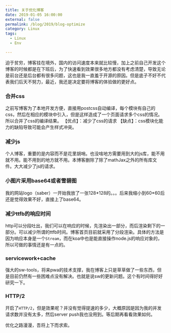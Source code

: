 ```yaml
---
title: 关于优化博客
date: 2019-01-05 16:00:00
external: false
permalink: /blog/2019/blog-optimize
category: Linux
tags:
  - Linux
  - Env

---
```


迫于贫穷，博客挂在境外，国内的访问速度本来就比较慢，加上之前自己开发这个博客的时候都是在下班后，为了快速看到效果很多地方都没有考虑清楚，导致无论是前台还是后台都有很多问题，这也是我一直羞于开源的原因。但是底子不好不代表我们后天不努力，最近，我还是决定要将博客的体验做的更好点。

### 合并css
之前写博客为了本地开发方便，直接用postcss自动编译，每个模块有自己的css，然后在相应的模块中引入，但是这样造成了一个页面请求多个css的情况。所以合并了css的编译结果。
【优点】：减少了css的请求
【缺点】：css模块化能力的缺陷导致可能会产生样式冲突。

### 减少js
个人博客，重要的是内容而不是花里胡哨。也没啥地方需要用到大的js库，能不用就不用。能不用到的地方就不用。本博客删除了除了mathJax之外的所有库文件。大大减少了js的请求。

### 小图片采用base64或者雪碧图
我的网站logo（saber）一开始我放了一张128\*128的。。。后来我缩小到60\*60后还是觉得效果不好，直接上了base64。

### 减少ttfb的响应时间
http可以分段吐出，我们可以在响应的时候，先渲染出一部分，而后渲染剩下的一部分。可以减少所谓的ttfb时间。博客首页目前就采用了分段渲染。具体的方法是因为响应本身是一个`Stream`，而在koa中也是能直接操作node.js的响应对象的，所以可做的事情还是有一点的。

### servicework+cache
强大的sw-tools，将来pwa的技术支撑，我在博客上只是草草做了一些东西，但是目前仍然有一些困难点没有解决。也就是说sw的更新问题。这个有时间得好好研究一下。

### HTTP/2
开启了`HTTP/2`，但是效果呢？并没有觉得提速的多少，大概原因是因为我的并发请求数并没有太多，然后server push我也没用到。等后期再看看效果如何。

优化之路漫漫，吾将上下而求索。
